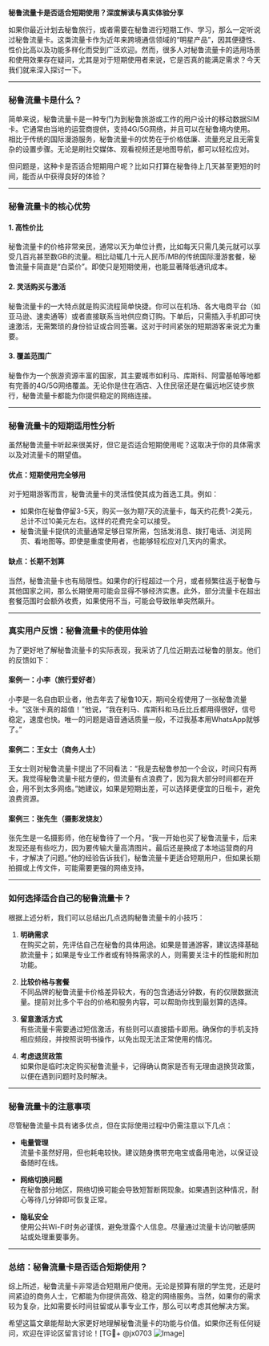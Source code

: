 **秘鲁流量卡是否适合短期使用？深度解读与真实体验分享**

如果你最近计划去秘鲁旅行，或者需要在秘鲁进行短期工作、学习，那么一定听说过秘鲁流量卡。这类流量卡作为近年来跨境通信领域的“明星产品”，因其便捷性、性价比高以及功能多样化而受到广泛欢迎。然而，很多人对秘鲁流量卡的适用场景和使用效果存在疑问，尤其是对于短期使用者来说，它是否真的能满足需求？今天我们就来深入探讨一下。

---

### **秘鲁流量卡是什么？**

简单来说，秘鲁流量卡是一种专门为到秘鲁旅游或工作的用户设计的移动数据SIM卡。它通常由当地的运营商提供，支持4G/5G网络，并且可以在秘鲁境内使用。相比于传统的国际漫游服务，秘鲁流量卡的优势在于价格低廉、流量充足且无需复杂的设置步骤。无论是刷社交媒体、观看视频还是地图导航，都可以轻松应对。

但问题是，这种卡是否适合短期用户呢？比如只打算在秘鲁待上几天甚至更短的时间，能否从中获得良好的体验？

---

### **秘鲁流量卡的核心优势**

#### **1. 高性价比**
秘鲁流量卡的价格非常亲民，通常以天为单位计费，比如每天只需几美元就可以享受几百兆甚至数GB的流量。相比动辄几十元人民币/MB的传统国际漫游套餐，秘鲁流量卡简直是“白菜价”。即使只是短期使用，也能显著降低通讯成本。

#### **2. 灵活购买与激活**
秘鲁流量卡的一大特点就是购买流程简单快捷。你可以在机场、各大电商平台（如亚马逊、速卖通等）或者直接联系当地供应商订购。下单后，只需插入手机即可快速激活，无需繁琐的身份验证或合同签署。这对于时间紧张的短期游客来说尤为重要。

#### **3. 覆盖范围广**
秘鲁作为一个旅游资源丰富的国家，其主要城市如利马、库斯科、阿雷基帕等地都有完善的4G/5G网络覆盖。无论你是住在酒店、入住民宿还是在偏远地区徒步旅行，秘鲁流量卡都能为你提供稳定的网络连接。

---

### **秘鲁流量卡的短期适用性分析**

虽然秘鲁流量卡听起来很美好，但它是否适合短期使用呢？这取决于你的具体需求以及对流量卡的期望值。

#### **优点：短期使用完全够用**
对于短期游客而言，秘鲁流量卡的灵活性使其成为首选工具。例如：
- 如果你在秘鲁停留3-5天，购买一张为期7天的流量卡，每天约花费1-2美元，总计不过10美元左右。这样的花费完全可以接受。
- 秘鲁流量卡提供的流量通常足够日常所需，包括发消息、拨打电话、浏览网页、看地图等。即使是重度使用者，也能够轻松应对几天内的需求。

#### **缺点：长期不划算**
当然，秘鲁流量卡也有局限性。如果你的行程超过一个月，或者频繁往返于秘鲁与其他国家之间，那么长期使用可能会显得不够经济实惠。此外，部分流量卡在超出套餐范围时会额外收费，如果使用不当，可能会导致账单突然飙升。

---

### **真实用户反馈：秘鲁流量卡的使用体验**

为了更好地了解秘鲁流量卡的实际表现，我采访了几位近期去过秘鲁的朋友。他们的反馈如下：

#### **案例一：小李（旅行爱好者）**
小李是一名自由职业者，他去年去了秘鲁10天，期间全程使用了一张秘鲁流量卡。“这张卡真的超值！”他说，“我在利马、库斯科和马丘比丘都用得很好，信号稳定，速度也快。唯一的问题是语音通话质量一般，不过我基本用WhatsApp就够了。”

#### **案例二：王女士（商务人士）**
王女士则对秘鲁流量卡提出了不同看法：“我是去秘鲁参加一个会议，时间只有两天。我觉得秘鲁流量卡挺方便的，但流量有点浪费了，因为我大部分时间都在开会，用不到太多网络。”她建议，如果是短期出差，可以选择更便宜的日租卡，避免浪费资源。

#### **案例三：张先生（摄影发烧友）**
张先生是一名摄影师，他在秘鲁待了一个月。“我一开始也买了秘鲁流量卡，后来发现还是有些吃力，因为要传输大量高清图片。最后还是换成了本地运营商的月卡，才解决了问题。”他的经验告诉我们，秘鲁流量卡更适合短期用户，但如果长期拍摄或上传文件，可能需要更强的网络支持。

---

### **如何选择适合自己的秘鲁流量卡？**

根据上述分析，我们可以总结出几点选购秘鲁流量卡的小技巧：

1. **明确需求**  
   在购买之前，先评估自己在秘鲁的具体用途。如果是普通游客，建议选择基础款流量卡；如果是专业工作者或有特殊需求的人，则需要关注卡的性能和附加功能。

2. **比较价格与套餐**  
   不同品牌的秘鲁流量卡价格差异较大，有的包含通话分钟数，有的仅限数据流量。提前对比多个平台的价格和服务内容，可以帮助你找到最划算的选择。

3. **留意激活方式**  
   有些流量卡需要通过短信激活，有些则可以直接插卡即用。确保你的手机支持相应频段，并按照说明书操作，以免出现无法正常使用的情况。

4. **考虑退货政策**  
   如果你是临时决定购买秘鲁流量卡，记得确认商家是否有无理由退换货政策，以便在遇到问题时及时解决。

---

### **秘鲁流量卡的注意事项**

尽管秘鲁流量卡具有诸多优点，但在实际使用过程中仍需注意以下几点：

- **电量管理**  
  流量卡虽然好用，但也耗电较快。建议随身携带充电宝或备用电池，以保证设备随时在线。

- **网络切换问题**  
  在秘鲁部分地区，网络切换可能会导致短暂断网现象。如果遇到这种情况，耐心等待几分钟即可恢复正常。

- **隐私安全**  
  使用公共Wi-Fi时务必谨慎，避免泄露个人信息。尽量通过流量卡访问敏感网站或处理重要事务。

---

### **总结：秘鲁流量卡是否适合短期使用？**

综上所述，秘鲁流量卡非常适合短期用户使用。无论是预算有限的学生党，还是时间紧迫的商务人士，它都能为你提供高效、稳定的网络服务。当然，如果你的需求较为复杂，比如需要长时间驻留或从事专业工作，那么可以考虑其他解决方案。

希望这篇文章能帮助大家更好地理解秘鲁流量卡的功能与价值。如果你还有任何疑问，欢迎在评论区留言讨论！[TG💪+ @jx0703 ![Image](https://github.com/user-attachments/assets/dbca1d08-cadb-493c-b0ec-ad6f7a83f270)]